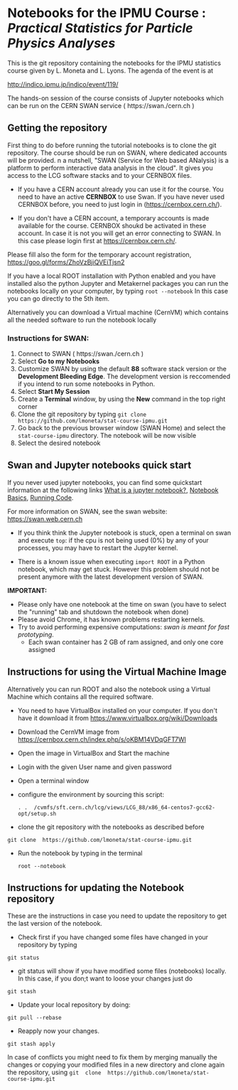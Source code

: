 # Notebooks for the IPMU Course : *Practical Statistics for Particle Physics Analyses* 

This is the git repository containing the notebooks for the IPMU statistics course given by L. Moneta and L. Lyons. 
The agenda of the event is at 

http://indico.ipmu.jp/indico/event/119/


The hands-on session of the course consists of Jupyter notebooks which can be run on the CERN SWAN service ( https://swan./cern.ch )


## Getting the repository

First thing to do before running the tutorial notebooks is to clone the git repository. The course should be run on SWAN, where dedicated accounts will be provided.
n a nutshell, "SWAN (Service for Web based ANalysis) is a platform to perform interactive data analysis in the cloud". It gives you access to the LCG software stacks and to your CERNBOX files. 

* If you have a CERN account already you can use it for the course. You need to have an active **CERNBOX** to use Swan.
If you have never used CERNBOX before, you need to just login in (https://cernbox.cern.ch/).

* If you don't have a CERN account,  a temporary accounts is made available for the course. CERNBOX shoukd be activated in these account. In case it is not you will get
an error connecting to SWAN. In this case please login first at https://cernbox.cern.ch/.

Please fill also the form for the temporary account registration, https://goo.gl/forms/ZhoVzBjiQVEiTjsn2


If you have a local ROOT installation with Python enabled and you have installed also the python Jupyter and Metakernel packages you can run the notebooks locally on your computer, by typing
`root --notebook`
In this case you can go directly to the 5th item.

Alternatively you can download a Virtual machine (CernVM) which contains all the needed software to run the notebook locally

### Instructions for SWAN: 

1. Connect to SWAN ( https://swan./cern.ch )
2. Select **Go to my Notebooks**
3. Customize SWAN by using the default **88** software stack version or the **Development  Bleeding Edge**. The development version is reccomended if you intend to run some notebooks in Python.
4. Select **Start My Session**
5. Create a  **Terminal** window, by using the **New**  command in the top right corner
6. Clone the git repository by typing
`git clone https://github.com/lmoneta/stat-course-ipmu.git`
7. Go back to the previous browser window (SWAN Home) and select the `stat-course-ipmu` directory. The notebook will be now visible
8. Select the desired notebook

## Swan and Jupyter notebooks quick start ##

If you never used jupyter notebooks, you can find some quickstart information at the following links [What is a jupyter notebook?](http://nbviewer.jupyter.org/github/jupyter/notebook/blob/master/docs/source/examples/Notebook/What%20is%20the%20Jupyter%20Notebook.ipynb), [Notebook Basics](http://nbviewer.jupyter.org/github/jupyter/notebook/blob/master/docs/source/examples/Notebook/Notebook%20Basics.ipynb),  [Running Code](http://nbviewer.jupyter.org/github/jupyter/notebook/blob/master/docs/source/examples/Notebook/Running%20Code.ipynb).

For more information on SWAN, see the swan website: https://swan.web.cern.ch

* If you think think the Jupyter notebook is stuck, open a terminal on swan and execute `top`: if the cpu is not being used (0%) by any of your processes, you may have to restart the Jupyter
kernel.

* There is a known issue when executing `import ROOT` in a Python notebook, which may get stuck.  However this problem should not be present anymore with the latest development version of SWAN.


**IMPORTANT:**    
* Please only have one notebook at the time on swan (you have to select the "running" tab and shutdown the notebook when done)
* Please avoid Chrome, it has known problems restarting kernels.
* Try to avoid performing expensive computations: *swan is meant for fast prototyping*. 
     * Each swan container has 2 GB of ram assigned, and only one core assigned


## Instructions for using the Virtual Machine Image

Alternatively you can run ROOT and also the notebook using a Virtual Machine which contains all the required software.

* You need to have VirtualBox installed on your computer. If you don't have it download it from
https://www.virtualbox.org/wiki/Downloads

* Download the CernVM image from https://cernbox.cern.ch/index.php/s/oKBM14VDqGFT7Wl

* Open the image in VirtualBox and Start the machine

* Login with the given User name and given password

* Open a terminal window

* configure the environment by sourcing this script:

   `. .  /cvmfs/sft.cern.ch/lcg/views/LCG_88/x86_64-centos7-gcc62-opt/setup.sh`

* clone the git repository with the notebooks as described before

 `git clone  https://github.com/lmoneta/stat-course-ipmu.git`

* Run the notebook by typing in the terminal

  `root --notebook`


## Instructions for updating the Notebook repository

These are the instructions in case you need to update the repository to get the last version of the notebook.

* Check first if you have changed some files have changed in your repository by typing 

`git status`

* git status will show if you have modified some files (notebooks) locally. In this case, if you don;t want to loose your changes just do

`git stash`

* Update your local  repository by doing:

`git pull --rebase`

* Reapply now your changes. 

`git stash apply`

In case of conflicts you might need to fix them by merging manually the changes or copying your modified files in a new directory and clone again the repository, using `git  clone  https://github.com/lmoneta/stat-course-ipmu.git`
